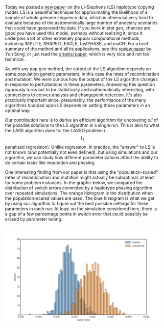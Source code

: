 Today we posted a [new paper](https://www.biorxiv.org/content/10.1101/2022.08.03.502674v1) on the Li-Stephens (LS) haplotype copying model. LS is a beautiful technique for approximating the likelihood of a sample of whole genome sequence data, which is otherwise very hard to evaluate because of the astronomically large number of ancestry scenarios that could have generated the data. 
If you work in stat gen, chances are good you have used this model, perhaps without realizing it, since it underpins a lot of other extremely popular computational methods, including IMPUTE, SHAPEIT, EAGLE, fastPHASE, and maCH. For a brief summary of the method and all its applications, see this [review paper](https://academic.oup.com/genetics/article/203/3/1005/6066789) by Yun Song, or just read the [original paper](https://academic.oup.com/genetics/article/165/4/2213/6050566), which is very nice and not too technical.

As with any pop gen method, the output of the LS algorithm depends on some population genetic parameters, in this case the rates of recombination and mutation. We were curious how the output of the LS algorithm changes in response to perturbations in these parameters. Answering this question rigorously turns out to be statistically and mathematically interesting, with connections to convex analysis and changepoint detection. It's also practically important since, presumably, the performance of the many algorithms founded upon LS depends on setting these parameters in an optimal way.

Our contribution here is to derive an efficient algorithm for uncovering _all_ of the possible solutions to the LS algorithm in a single run. This is akin to what the LARS algorithm does for the LASSO problem ($$\ell_1$$ penalized regression). Unlike regression, in practice, the "answer" to LS is not known (and potentially not even defined), but using simulations and our algorithm, we can study how different parameterizations affect the ability to do certain tasks like imputation and phasing.

One interesting finding from our paper is that using the "population-scaled" rates of recombination and mutation might actually be suboptimal, at least for some problem instances. In the graphic below, we compared the distribution of switch errors committed by a haplotype phasing algorithm over repeated simulations. The orange histogram is the distribution when the population-scaled values are used. The blue histogram is what we get 
by using our algorithm to figure out the best possible settings for these parameters in each run. At least on the simulation considered here, there is a gap of a few percentage points in switch error that could possibly be erased by parameter tuning. 


![phasing error](/assets/img/blog/2022-08-06/switch_error.png)
